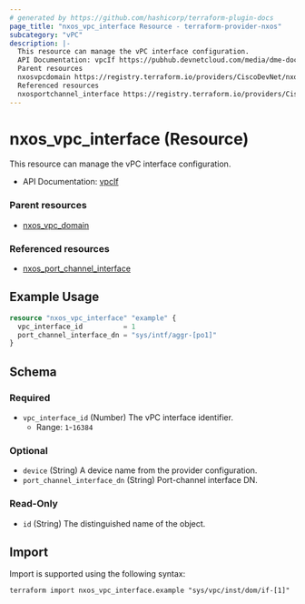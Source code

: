 ```yaml
---
# generated by https://github.com/hashicorp/terraform-plugin-docs
page_title: "nxos_vpc_interface Resource - terraform-provider-nxos"
subcategory: "vPC"
description: |-
  This resource can manage the vPC interface configuration.
  API Documentation: vpcIf https://pubhub.devnetcloud.com/media/dme-docs-10-2-2/docs/System/vpc:If/
  Parent resources
  nxosvpcdomain https://registry.terraform.io/providers/CiscoDevNet/nxos/latest/docs/resources/vpc_domain
  Referenced resources
  nxosportchannel_interface https://registry.terraform.io/providers/CiscoDevNet/nxos/latest/docs/resources/port_channel_interface
---
```


# nxos_vpc_interface (Resource)

This resource can manage the vPC interface configuration.

- API Documentation: [vpcIf](https://pubhub.devnetcloud.com/media/dme-docs-10-2-2/docs/System/vpc:If/)

### Parent resources

- [nxos_vpc_domain](https://registry.terraform.io/providers/CiscoDevNet/nxos/latest/docs/resources/vpc_domain)

### Referenced resources

- [nxos_port_channel_interface](https://registry.terraform.io/providers/CiscoDevNet/nxos/latest/docs/resources/port_channel_interface)

## Example Usage

```terraform
resource "nxos_vpc_interface" "example" {
  vpc_interface_id          = 1
  port_channel_interface_dn = "sys/intf/aggr-[po1]"
}
```

<!-- schema generated by tfplugindocs -->
## Schema

### Required

- `vpc_interface_id` (Number) The vPC interface identifier.
  - Range: `1`-`16384`

### Optional

- `device` (String) A device name from the provider configuration.
- `port_channel_interface_dn` (String) Port-channel interface DN.

### Read-Only

- `id` (String) The distinguished name of the object.

## Import

Import is supported using the following syntax:

```shell
terraform import nxos_vpc_interface.example "sys/vpc/inst/dom/if-[1]"
```
